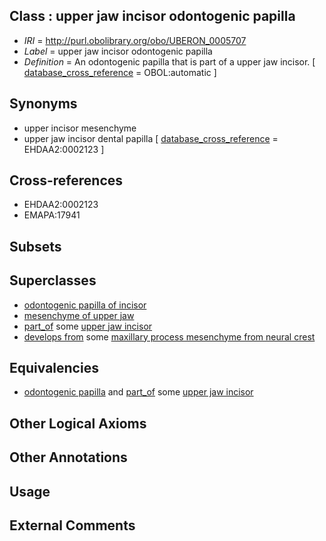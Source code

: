 
## Class : upper jaw incisor odontogenic papilla

 * *IRI* = http://purl.obolibrary.org/obo/UBERON_0005707
 * *Label* = upper jaw incisor odontogenic papilla
 * *Definition* = An odontogenic papilla that is part of a upper jaw incisor. [ [database_cross_reference](../../ef/oboInOwl#hasDbXref.md) = OBOL:automatic ]

## Synonyms

 * upper incisor mesenchyme
 * upper jaw incisor dental papilla [ [database_cross_reference](../../ef/oboInOwl#hasDbXref.md) = EHDAA2:0002123 ]

## Cross-references

 * EHDAA2:0002123
 * EMAPA:17941

## Subsets


## Superclasses

 * [odontogenic papilla of incisor](../../UBERON/17/UBERON_0003317.md)
 * [mesenchyme of upper jaw](../../UBERON/23/UBERON_0003323.md)
 * [part_of](../../BFO/50/BFO_0000050.md) some [upper jaw incisor](../../UBERON/50/UBERON_0003450.md)
 * [develops from](../../RO/02/RO_0002202.md) some [maxillary process mesenchyme from neural crest](../../UBERON/34/UBERON_0010334.md)

## Equivalencies

 * [odontogenic papilla](../../UBERON/63/UBERON_0001763.md) and [part_of](../../BFO/50/BFO_0000050.md) some [upper jaw incisor](../../UBERON/50/UBERON_0003450.md)

## Other Logical Axioms


## Other Annotations


## Usage


## External Comments

